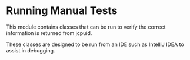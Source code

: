 # Running Manual Tests

This module contains classes that can be run to verify the correct information is returned from jcpuid.

These classes are designed to be run from an IDE such as IntelliJ IDEA to assist in debugging.